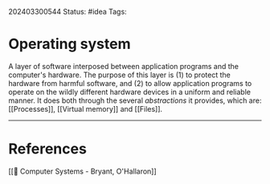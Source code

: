 202403300544
Status: #idea
Tags:

# Operating system

A layer of software interposed between application programs and the computer's hardware. The purpose of this layer is (1) to protect the hardware from harmful software, and (2) to allow application programs to operate on the wildly different hardware devices in a uniform and reliable manner. It does both through the several *abstractions* it provides, which are: [[Processes]], [[Virtual memory]] and [[Files]].


___
# References
[[📕 Computer Systems - Bryant, O'Hallaron]]
